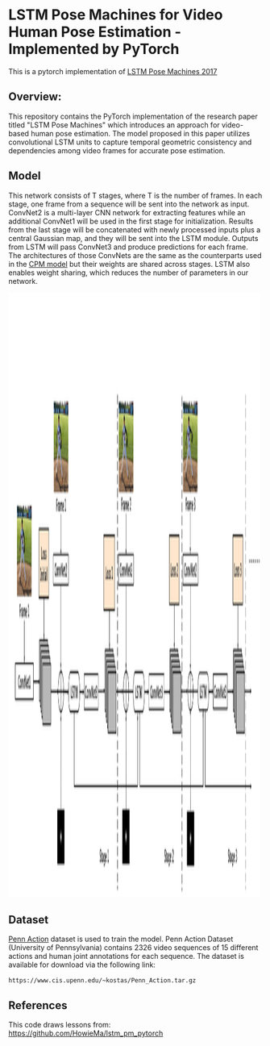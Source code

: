 # LSTM Pose Machines for Video Human Pose Estimation - Implemented by PyTorch
This is a pytorch implementation of [LSTM Pose Machines 2017](https://arxiv.org/abs/1712.06316) 



## Overview:
This repository contains the PyTorch implementation of the research paper titled "LSTM Pose Machines" which introduces an approach for video-based human pose estimation. The model proposed in this paper utilizes convolutional LSTM units to capture temporal geometric consistency and dependencies among video frames for accurate pose estimation.



## Model
This network consists of T stages, where T is the number of frames. In each stage, one frame from a sequence will be sent into the network as input. ConvNet2 is a multi-layer CNN network for extracting features while an additional ConvNet1 will be used in the first stage for initialization. Results from the last stage will be concatenated with newly processed inputs plus a central Gaussian map, and they will be sent into the LSTM module. Outputs from LSTM will pass ConvNet3 and produce predictions for each frame. The architectures of those ConvNets are the same as the counterparts used in the [CPM model](https://arxiv.org/abs/1602.00134) but their weights are shared across stages. LSTM also enables weight sharing, which reduces the number of parameters in our network.

 <img src="https://github.com/HoseinAzad/LSTM-Pose-Machine-with-PyTorch/blob/master/ims/im1.png" width="500" height="1200" class="centerImage">
 

## Dataset
[Penn Action](http://dreamdragon.github.io/PennAction/) dataset is used to train the model. Penn Action Dataset (University of Pennsylvania) contains 2326 video sequences of 15 different actions and human joint annotations for each sequence. The dataset is available for download via the following link:
```
https://www.cis.upenn.edu/~kostas/Penn_Action.tar.gz
```


## References 
This code draws lessons from:<br>
https://github.com/HowieMa/lstm_pm_pytorch
